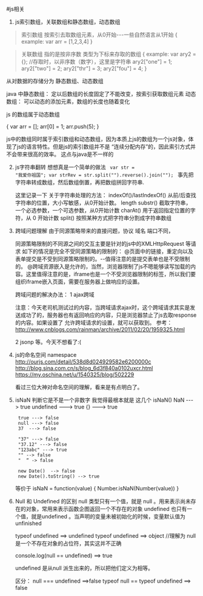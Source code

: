 #js相关

1. js索引数组，关联数组和静态数组，动态数组

> 索引数组 按索引去取数组元素，从0开始---一些自然语言从1开始
{
	example: var arr = [1,2,3,4] 
}

> 关联数组 指的是按非序数 类型为下标来存取的数组
{ 
	example: var ary2 = {}; //存取时，以非序数（数字），这里是字符串
	ary2["one"] = 1;
	ary2["two"] = 2;
	ary2["thr"]  = 3;
	ary2["fou"] = 4;
}

从对数据的存储分为 静态数组、动态数组

java 中静态数组： 定以后数组的长度固定了不能改变，按索引获取数组元素
	   动态数组： 可以动态的添加元素，数组的长度也随着变化

js 的数组属于动态数组

{
	var arr = []; arr[0] = 1; arr.push(5);
}

js中的数组同时属于索引数组和动态数组，因为本质上js的数组为一个js对象，体现了js的语言特性。但是js的索引数组并不是 “连续分配内存”的，因此索引方式并不会带来很高的效率。 这点与java是不一样的

2. js字符串翻转
	想想真是一个简单的做法
	<code>
		var str = "我爱你祖国";
		var strRev = str.split("").reverse().join("");
	</code>
	事先把字符串转成数组，然后数组倒置，再把数组拼回字符串.

	这里记录一下 关于字符串处理的方法：
	indexOf()/lastIndexOf()  从前/后查找字符串的位置，大小写敏感，从0开始计数。
	length
	substr() 截取字符串， 一个必选参数，一个可选参数，从0开始计数
	charAt() 用于返回指定位置的字符，从 0 开始计数
	split() 按照某种方式把字符串分割成字符串数组

3. 跨域问题理解
	由于同源策略带来的直接问题，协议 域名 端口不同，

	同源策略限制的不同源之间的交互主要是针对的js中的XMLHttpRequest 等请求
	如下的情况是完全不受同源策略的限制的：
	@页面中的链接，重定向以及表单提交是不受到同源策略限制的。--值得注意的是提交表单也是不受限制的。
	@跨域资源嵌入是允许的，当然，浏览器限制了js不嗯能够读写加载的内容。这里值得注意的是，iframe也是一个不受浏览器限制的标签，所以我们要组织iframe嵌入页面，需要在服务器上做响应的设置。

	跨域问题的解决办法：
	1 ajax跨域

	注意：今天老司机测试过的内容，当跨域请求ajax时，这个跨域请求其实是发送成功了的，服务器也有返回响应的内容，只是浏览器禁止了js去取response的内容。如果设置了 允许跨域请求的设置，就可以获取到。
	参考： http://www.cnblogs.com/rainman/archive/2011/02/20/1959325.html

	2 jsonp 等。今天不想看了:(

4. js的命名空间  namespace
	http://ourjs.com/detail/538d8d024929582e6200000c
	http://blog.sina.com.cn/s/blog_6d3f840a0102uxcr.html
	https://my.oschina.net/u/1540325/blog/502229

	看过三位大神对命名空间的理解，看来是有点明白了。

5. isNaN
	判断它是不是一个非数字
	我觉得最根本就是 这几个
	isNaN()    NaN  ---> true
		undefined ---> true
		{}  ---> true 

		true ---> false
		null ---> false
		37  ---> false  

		"37" ---> false
		"37.12" ---> false
		"123abc" ---> true
		"" --> false
		"  “ -> false

		new Date()  --> false
		new Date().toString() --> true

	等价于
	isNaN = function(value) {
		Number.isNaN(Number(value))
		}

	
6. Null 和 Undefined 的区别
	null 类型只有一个值，就是 null  。用来表示尚未存在的对象，常用来表示函数企图返回一个不存在的对象
	undefined 也只有一个值，就是undefined 。当声明的变量未被初始化的时候，变量默认值为 unfinished

	typeof undefined ==> undefined 
	typeof undefined ==> object //理解为 null是一个不存在对象的占位符，其实这并不正确

	console.log(null == undefined)   ==> true

	undefined 是从null 派生出来的，所以把他们定义为相等。

	区分：
	null === undefined ==>false
	typeof null  == typeof undefined ==> false



